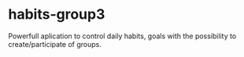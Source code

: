 # habits-group3
Powerfull aplication to control daily habits, goals with the possibility to  create/participate of groups.
